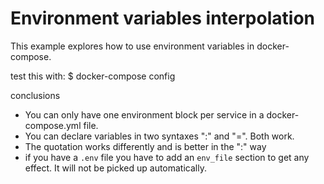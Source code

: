 # Environment variables interpolation

This example explores how to use environment variables in docker-compose.

test this with:
    $ docker-compose config

conclusions
* You can only have one environment block per service in a docker-compose.yml file.
* You can declare variables in two syntaxes ":" and "=". Both work.
* The quotation works differently and is better in the ":" way
* if you have a `.env` file you have to add an `env_file` section to get any effect.
It will not be picked up automatically.
